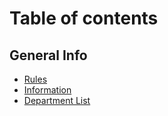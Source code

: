 # Table of contents

## General Info

* [Rules](README.md)
* [Information](general-info/information.md)
* [Department List](general-info/department-list.md)
